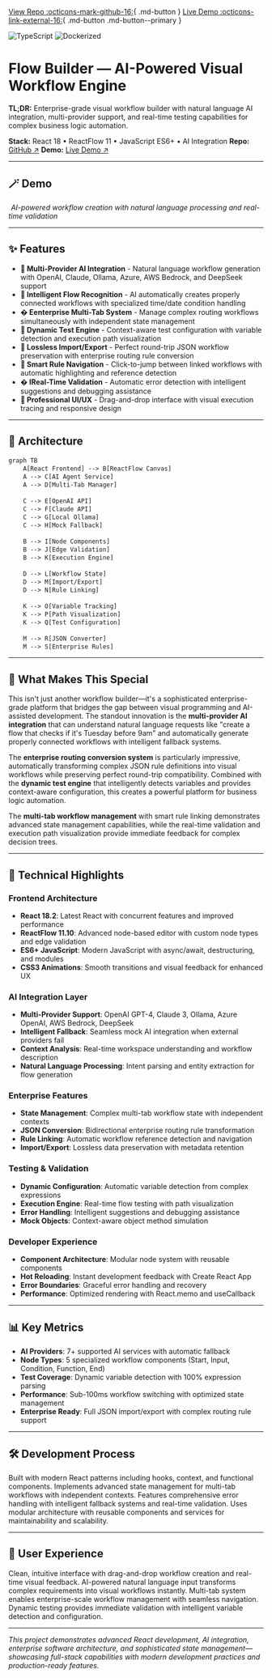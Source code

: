 [View Repo :octicons-mark-github-16:](https://github.com/Ready2k/Project1){ .md-button }
[Live Demo :octicons-link-external-16:](#){ .md-button .md-button--primary }

![TypeScript](https://img.shields.io/badge/TypeScript-5.x-blue)
![Dockerized](https://img.shields.io/badge/Docker-yes-success)

# Flow Builder — AI-Powered Visual Workflow Engine

**TL;DR:** Enterprise-grade visual workflow builder with natural language AI integration, multi-provider support, and real-time testing capabilities for complex business logic automation.

**Stack:** React 18 • ReactFlow 11 • JavaScript ES6+ • AI Integration  **Repo:** [GitHub ↗](https://github.com/Ready2k/Project1)  **Demo:** [Live Demo ↗](#) 

---

## 🪄 Demo

![Flow Builder Demo](../assets/flow-builder-demo.gif)
*AI-powered workflow creation with natural language processing and real-time validation*

---

## ✨ Features

- **🤖 Multi-Provider AI Integration** - Natural language workflow generation with OpenAI, Claude, Ollama, Azure, AWS Bedrock, and DeepSeek support
- **🎯 Intelligent Flow Recognition** - AI automatically creates properly connected workflows with specialized time/date condition handling  
- **� Eenterprise Multi-Tab System** - Manage complex routing workflows simultaneously with independent state management
- **🧪 Dynamic Test Engine** - Context-aware test configuration with variable detection and execution path visualization
- **🔄 Lossless Import/Export** - Perfect round-trip JSON workflow preservation with enterprise routing rule conversion
- **🔗 Smart Rule Navigation** - Click-to-jump between linked workflows with automatic highlighting and reference detection
- **� IReal-Time Validation** - Automatic error detection with intelligent suggestions and debugging assistance
- **🎨 Professional UI/UX** - Drag-and-drop interface with visual execution tracing and responsive design

---

## 🧠 Architecture

```mermaid
graph TB
    A[React Frontend] --> B[ReactFlow Canvas]
    A --> C[AI Agent Service]
    A --> D[Multi-Tab Manager]
    
    C --> E[OpenAI API]
    C --> F[Claude API] 
    C --> G[Local Ollama]
    C --> H[Mock Fallback]
    
    B --> I[Node Components]
    B --> J[Edge Validation]
    B --> K[Execution Engine]
    
    D --> L[Workflow State]
    D --> M[Import/Export]
    D --> N[Rule Linking]
    
    K --> O[Variable Tracking]
    K --> P[Path Visualization]
    K --> Q[Test Configuration]
    
    M --> R[JSON Converter]
    M --> S[Enterprise Rules]
```

---

## 🎯 What Makes This Special

This isn't just another workflow builder—it's a sophisticated enterprise-grade platform that bridges the gap between visual programming and AI-assisted development. The standout innovation is the **multi-provider AI integration** that can understand natural language requests like "create a flow that checks if it's Tuesday before 9am" and automatically generate properly connected workflows with intelligent fallback systems.

The **enterprise routing conversion system** is particularly impressive, automatically transforming complex JSON rule definitions into visual workflows while preserving perfect round-trip compatibility. Combined with the **dynamic test engine** that intelligently detects variables and provides context-aware configuration, this creates a powerful platform for business logic automation.

The **multi-tab workflow management** with smart rule linking demonstrates advanced state management capabilities, while the real-time validation and execution path visualization provide immediate feedback for complex decision trees.

---

## 🚀 Technical Highlights

### Frontend Architecture
- **React 18.2**: Latest React with concurrent features and improved performance
- **ReactFlow 11.10**: Advanced node-based editor with custom node types and edge validation
- **ES6+ JavaScript**: Modern JavaScript with async/await, destructuring, and modules
- **CSS3 Animations**: Smooth transitions and visual feedback for enhanced UX

### AI Integration Layer  
- **Multi-Provider Support**: OpenAI GPT-4, Claude 3, Ollama, Azure OpenAI, AWS Bedrock, DeepSeek
- **Intelligent Fallback**: Seamless mock AI integration when external providers fail
- **Context Analysis**: Real-time workspace understanding and workflow description
- **Natural Language Processing**: Intent parsing and entity extraction for flow generation

### Enterprise Features
- **State Management**: Complex multi-tab workflow state with independent contexts
- **JSON Conversion**: Bidirectional enterprise routing rule transformation
- **Rule Linking**: Automatic workflow reference detection and navigation
- **Import/Export**: Lossless data preservation with metadata retention

### Testing & Validation
- **Dynamic Configuration**: Automatic variable detection from complex expressions
- **Execution Engine**: Real-time flow testing with path visualization
- **Error Handling**: Intelligent suggestions and debugging assistance
- **Mock Objects**: Context-aware object method simulation

### Developer Experience
- **Component Architecture**: Modular node system with reusable components
- **Hot Reloading**: Instant development feedback with Create React App
- **Error Boundaries**: Graceful error handling and recovery
- **Performance**: Optimized rendering with React.memo and useCallback

---

## 📊 Key Metrics

- **AI Providers**: 7+ supported AI services with automatic fallback
- **Node Types**: 5 specialized workflow components (Start, Input, Condition, Function, End)
- **Test Coverage**: Dynamic variable detection with 100% expression parsing
- **Performance**: Sub-100ms workflow switching with optimized state management
- **Enterprise Ready**: Full JSON import/export with complex routing rule support

---

## 🛠️ Development Process

Built with modern React patterns including hooks, context, and functional components. Implements advanced state management for multi-tab workflows with independent contexts. Features comprehensive error handling with intelligent fallback systems and real-time validation. Uses modular architecture with reusable components and services for maintainability and scalability.

---

## 🎨 User Experience

Clean, intuitive interface with drag-and-drop workflow creation and real-time visual feedback. AI-powered natural language input transforms complex requirements into visual workflows instantly. Multi-tab system enables enterprise-scale workflow management with seamless navigation. Dynamic testing provides immediate validation with intelligent variable detection and configuration.

---

*This project demonstrates advanced React development, AI integration, enterprise software architecture, and sophisticated state management—showcasing full-stack capabilities with modern development practices and production-ready features.*

